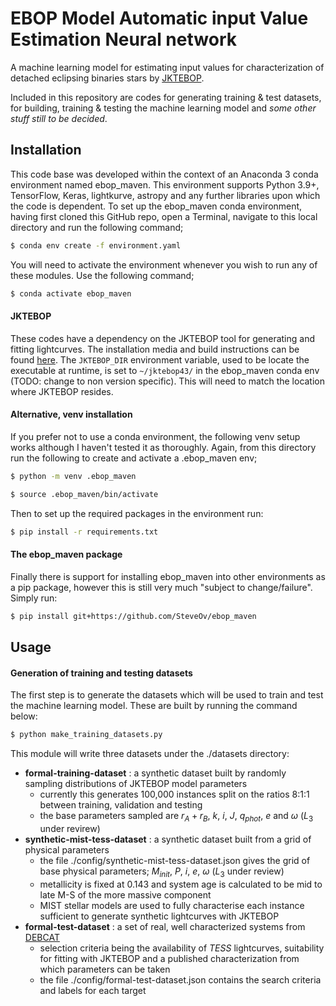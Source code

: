 # EBOP Model Automatic input Value Estimation Neural network
A machine learning model for estimating input values for characterization of detached eclipsing binaries stars by [JKTEBOP](https://www.astro.keele.ac.uk/jkt/codes/jktebop.html).

Included in this repository are codes for generating training & test datasets, for building, training & testing the machine learning model and _some other stuff still to be decided_.

## Installation
This code base was developed within the context of an Anaconda 3 conda environment named ebop_maven. This environment supports Python 3.9+, TensorFlow, Keras, lightkurve, astropy and any further libraries upon which the code is dependent. To set up the ebop_maven conda environment, having first cloned this GitHub repo, open a Terminal, navigate to this local directory and run the following command;
```sh
$ conda env create -f environment.yaml
```
You will need to activate the environment whenever you wish to run any of these modules. Use the following command;
```sh
$ conda activate ebop_maven
```
#### JKTEBOP
These codes have a dependency on the JKTEBOP tool for generating and fitting lightcurves. The installation media and build instructions can be found [here](https://www.astro.keele.ac.uk/jkt/codes/jktebop.html). The `JKTEBOP_DIR` environment variable, used to be locate the executable at runtime, is set to `~/jktebop43/` in the ebop_maven conda env (TODO: change to non version specific). This will need to match the location where JKTEBOP resides.

#### Alternative, venv installation
If you prefer not to use a conda environment, the following venv setup works although I haven't tested it as thoroughly. Again, from this directory run the following to create and activate a .ebop_maven env;
```sh
$ python -m venv .ebop_maven

$ source .ebop_maven/bin/activate
```
Then to set up the required packages in the environment run:
```sh
$ pip install -r requirements.txt
```
#### The ebop_maven package
Finally there is support for installing ebop_maven into other environments as a pip package, however this is still very much "subject to change/failure".  Simply run:
```sh
$ pip install git+https://github.com/SteveOv/ebop_maven
```
## Usage

#### Generation of training and testing datasets
The first step is to generate the datasets which will be used to train and test the machine learning model. These are built by running the command below:
```sh
$ python make_training_datasets.py
```
This module will write three datasets under the ./datasets directory:
- **formal-training-dataset** : a synthetic dataset built by randomly sampling distributions of JKTEBOP model parameters
    - currently this generates 100,000 instances split on the ratios 8:1:1 between training, validation and testing
    - the base parameters sampled are $r_A+r_B$, $k$, $i$, $J$, $q_{phot}$, $e$ and $\omega$ ($L_3$ under revirew)
- **synthetic-mist-tess-dataset** : a synthetic dataset built from a grid of physical parameters
    - the file ./config/synthetic-mist-tess-dataset.json gives the grid of base physical parameters; $M_{init}$, $P$, $i$, $e$, $\omega$ ($L_3$ under review)
    - metallicity is fixed at 0.143 and system age is calculated to be mid to late M-S of the more massive component
    - MIST stellar models are used to fully characterise each instance sufficient to generate synthetic lightcurves with JKTEBOP
- **formal-test-dataset** : a set of real, well characterized systems from [DEBCAT](https://www.astro.keele.ac.uk/jkt/debcat/)
    - selection criteria being the availability of _TESS_ lightcurves, suitability for fitting with JKTEBOP and a published characterization from which parameters can be taken
    - the file ./config/formal-test-dataset.json contains the search criteria and labels for each target
